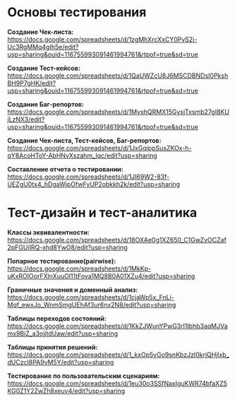 # **Основы тестирования**

**Создание Чек-листа:** <br/>
https://docs.google.com/spreadsheets/d/1zgMhXrcXxCY0PvS2i-Uc3RgMMq4gIh5e/edit?usp=sharing&ouid=116755993091461994761&rtpof=true&sd=true

**Создание Тест-кейсов:** <br/>
https://docs.google.com/spreadsheets/d/1QaUWZcU8J6MSCDBNDsI0PkshBH9P7gHK/edit?usp=sharing&ouid=116755993091461994761&rtpof=true&sd=true

**Создание Баг-репортов:** <br/>
https://docs.google.com/spreadsheets/d/1MyxhQRMX15GysjTxsmb27gI8KUjLzNX3/edit?usp=sharing&ouid=116755993091461994761&rtpof=true&sd=true

**Создание Чек-листа, Тест-кейсов, Баг-репортов:** <br/>
https://docs.google.com/spreadsheets/d/1JxGqippSusZKOx-h-qY8AcoHToY-AbHNvXszahm_Iqc/edit?usp=sharing

**Составление отчета о тестировании:** <br/>
https://docs.google.com/spreadsheets/d/1JI69W2-83f-UEZgU0tx4_hDgaWjpOfwFyUP2obkkh2k/edit?usp=sharing


# **Тест-дизайн и тест-аналитика**

**Классы эквивалентности:** <br/>
https://docs.google.com/spreadsheets/d/18OXAe0g1XZ650_C1GwZvOCZaf2pFGUiIRQ-xhd8YwO8/edit?usp=sharing

**Попарное тестирование(pairwise):** <br/>
https://docs.google.com/spreadsheets/d/1MkKp-uKxROIOorFXlnXuuOl11tFova1MQ8B0A01XZu4/edit?usp=sharing

**Граничные значения и доменный анализ:** <br/>
https://docs.google.com/spreadsheets/d/1cjaWp5x_FnLi-Mqf_ewxJo_WnmSmgUEhAf3ur6nx2N8/edit?usp=sharing

**Таблицы переходов состояний:** <br/>
https://docs.google.com/spreadsheets/d/1KkZJWunYPwG3rl1Ibhb3aqMJVamx9BiZ_a3ojjtdUaw/edit?usp=sharing

 **Таблицы принятия решений:** <br/>
https://docs.google.com/spreadsheets/d/1_kxOp5vGo9snKbzJzI0krjQHjlxb_dUCzcI8PA9vM5Y/edit?usp=sharing

**Тестирование по пользовательским сценариям:** <br/>
https://docs.google.com/spreadsheets/d/1eu30o3SSfNaxIguKWR74bfaXZ5KG0Z1Y2ZwZh8xeuv4/edit?usp=sharing





